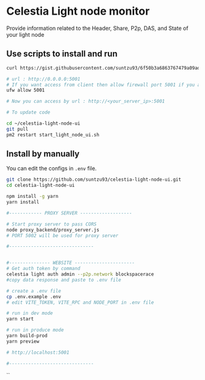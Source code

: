 # Celestia Light node monitor

Provide information related to the Header, Share, P2p, DAS, and State of your light node

## Use scripts to install and run

```bash
curl https://gist.githubusercontent.com/suntzu93/6f50b3a6863767479a09ad0cd2a190b4/raw/install_light_node_ui.sh | bash

# url : http://0.0.0.0:5001
# If you want access from client then allow firewall port 5001 if you are using ufw.
ufw allow 5001

# Now you can access by url : http://<your_server_ip>:5001

# To update code 

cd ~/celestia-light-node-ui
git pull
pm2 restart start_light_node_ui.sh

```

## Install by manually
You can edit the configs in `.env` file.

```bash
git clone https://github.com/suntzu93/celestia-light-node-ui.git
cd celestia-light-node-ui

npm install -g yarn
yarn install

#------------ PROXY SERVER -------------------

# Start proxy server to pass CORS
node proxy_backend/proxy_server.js
# PORT 5002 will be used for proxy server

#-------------------------------


#--------------- WEBSITE ----------------------
# Get auth token by command 
celestia light auth admin --p2p.network blockspacerace
#copy data response and paste to .env file

# create a .env file
cp .env.example .env
# edit VITE_TOKEN, VITE_RPC and NODE_PORT in .env file

# run in dev mode
yarn start

# run in produce mode
yarn build-prod
yarn preview

# http://localhost:5001

#-------------------------------
```

``
